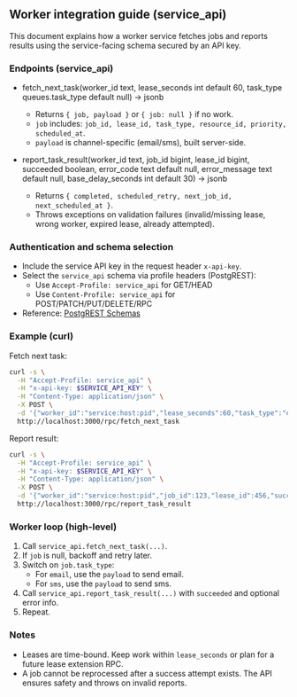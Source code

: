 ## Worker integration guide (service_api)

This document explains how a worker service fetches jobs and reports results using the service-facing schema secured by an API key.

### Endpoints (service_api)

- fetch_next_task(worker_id text, lease_seconds int default 60, task_type queues.task_type default null) → jsonb

  - Returns `{ job, payload }` or `{ job: null }` if no work.
  - `job` includes: `job_id, lease_id, task_type, resource_id, priority, scheduled_at`.
  - `payload` is channel-specific (email/sms), built server-side.

- report_task_result(worker_id text, job_id bigint, lease_id bigint, succeeded boolean, error_code text default null, error_message text default null, base_delay_seconds int default 30) → jsonb
  - Returns `{ completed, scheduled_retry, next_job_id, next_scheduled_at }`.
  - Throws exceptions on validation failures (invalid/missing lease, wrong worker, expired lease, already attempted).

### Authentication and schema selection

- Include the service API key in the request header `x-api-key`.
- Select the `service_api` schema via profile headers (PostgREST):
  - Use `Accept-Profile: service_api` for GET/HEAD
  - Use `Content-Profile: service_api` for POST/PATCH/PUT/DELETE/RPC
- Reference: [PostgREST Schemas](https://docs.postgrest.org/en/v12/references/api/schemas.html)

### Example (curl)

Fetch next task:

```bash
curl -s \
  -H "Accept-Profile: service_api" \
  -H "x-api-key: $SERVICE_API_KEY" \
  -H "Content-Type: application/json" \
  -X POST \
  -d '{"worker_id":"service:host:pid","lease_seconds":60,"task_type":"email"}' \
  http://localhost:3000/rpc/fetch_next_task
```

Report result:

```bash
curl -s \
  -H "Accept-Profile: service_api" \
  -H "x-api-key: $SERVICE_API_KEY" \
  -H "Content-Type: application/json" \
  -X POST \
  -d '{"worker_id":"service:host:pid","job_id":123,"lease_id":456,"succeeded":true}' \
  http://localhost:3000/rpc/report_task_result
```

### Worker loop (high-level)

1. Call `service_api.fetch_next_task(...)`.
2. If `job` is null, backoff and retry later.
3. Switch on `job.task_type`:
   - For `email`, use the `payload` to send email.
   - For `sms`, use the `payload` to send sms.
4. Call `service_api.report_task_result(...)` with `succeeded` and optional error info.
5. Repeat.

### Notes

- Leases are time-bound. Keep work within `lease_seconds` or plan for a future lease extension RPC.
- A job cannot be reprocessed after a success attempt exists. The API ensures safety and throws on invalid reports.
